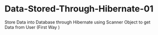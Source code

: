 # Data-Stored-Through-Hibernate-01
Store Data into Database through Hibernate using Scanner Object to get Data from User (First Way )
